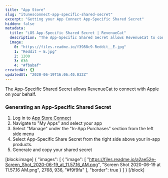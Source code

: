```yaml
---
title: "App Store"
slug: "itunesconnect-app-specific-shared-secret"
excerpt: "Getting your App Connect App-Specific Shared Secret"
hidden: false
metadata: 
  title: "iOS App-Specific Shared Secret | RevenueCat"
  description: "The App-Specific Shared Secret allows RevenueCat to connect with Apple on your behalf. Here is where to find it in App Store Connect."
  image: 
    0: "https://files.readme.io/f3988c9-Reddit__E.jpg"
    1: "Reddit – E.jpg"
    2: 1200
    3: 630
    4: "#fbabaf"
createdAt: {}
updatedAt: "2020-06-19T16:06:40.032Z"
---
```

The App-Specific Shared Secret allows RevenueCat to connect with Apple on your behalf. 

### Generating an App-Specific Shared Secret

1. Log in to [App Store Connect](https://appstoreconnect.apple.com/)
2. Navigate to "My Apps" and select your app
3. Select "Manage" under the "In-App Purchases" section from the left side menu
4. Select App-Specific Share Secret from the right side above your in-app products.
5. Generate and copy your shared secret

[block:image]
{
  "images": [
    {
      "image": [
        "https://files.readme.io/a2ae52e-Screen_Shot_2020-06-19_at_11.57.16_AM.png",
        "Screen Shot 2020-06-19 at 11.57.16 AM.png",
        2768,
        936,
        "#f9f9fa"
      ],
      "border": true
    }
  ]
}
[/block]